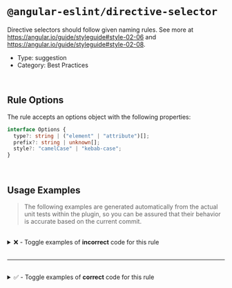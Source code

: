 <!--

  DO NOT EDIT.

  This markdown file was autogenerated using a mixture of the following files as the source of truth for its data:
  - ../../src/rules/directive-selector.ts
  - ../../tests/rules/directive-selector/cases.ts

  In order to update this file, it is therefore those files which need to be updated, as well as potentially the generator script:
  - ../../../../tools/scripts/generate-rule-docs.ts

-->

<br>

# `@angular-eslint/directive-selector`

Directive selectors should follow given naming rules. See more at https://angular.io/guide/styleguide#style-02-06 and https://angular.io/guide/styleguide#style-02-08.

- Type: suggestion
- Category: Best Practices

<br>

## Rule Options

The rule accepts an options object with the following properties:

```ts
interface Options {
  type?: string | ("element" | "attribute")[];
  prefix?: string | unknown[];
  style?: "camelCase" | "kebab-case";
}

```

<br>

## Usage Examples

> The following examples are generated automatically from the actual unit tests within the plugin, so you can be assured that their behavior is accurate based on the current commit.

<br>

<details>
<summary>❌ - Toggle examples of <strong>incorrect</strong> code for this rule</summary>

<br>

#### Custom Config

```json
{
  "rules": {
    "@angular-eslint/directive-selector": [
      "error",
      {
        "type": "element",
        "prefix": "bar",
        "style": "kebab-case"
      }
    ]
  }
}
```

<br>

#### ❌ Invalid Code

```ts
@Directive({
  selector: 'app-foo-bar'
            ~~~~~~~~~~~~~
})
class Test {}
```

<br>

---

<br>

#### Custom Config

```json
{
  "rules": {
    "@angular-eslint/directive-selector": [
      "error",
      {
        "type": "attribute",
        "prefix": [
          "cd",
          "ng"
        ],
        "style": "kebab-case"
      }
    ]
  }
}
```

<br>

#### ❌ Invalid Code

```ts
@Directive({
  selector: '[app-foo-bar]'
            ~~~~~~~~~~~~~~~
})
class Test {}
```

<br>

---

<br>

#### Custom Config

```json
{
  "rules": {
    "@angular-eslint/directive-selector": [
      "error",
      {
        "type": "element",
        "prefix": [
          "foo",
          "cd",
          "ng"
        ],
        "style": "kebab-case"
      }
    ]
  }
}
```

<br>

#### ❌ Invalid Code

```ts
@Directive({
  selector: 'app-foo-bar[baz].app'
            ~~~~~~~~~~~~~~~~~~~~~~
})
class Test {}
```

<br>

---

<br>

#### Custom Config

```json
{
  "rules": {
    "@angular-eslint/directive-selector": [
      "error",
      {
        "type": "attribute",
        "prefix": "app",
        "style": "camelCase"
      }
    ]
  }
}
```

<br>

#### ❌ Invalid Code

```ts
@Directive({
  selector: '[app-bar-foo]'
            ~~~~~~~~~~~~~~~
})
class Test {}
```

<br>

---

<br>

#### Custom Config

```json
{
  "rules": {
    "@angular-eslint/directive-selector": [
      "error",
      {
        "type": "element",
        "prefix": "app",
        "style": "kebab-case"
      }
    ]
  }
}
```

<br>

#### ❌ Invalid Code

```ts
@Directive({
  selector: 'appFooBar'
            ~~~~~~~~~~~
})
class Test {}
```

<br>

---

<br>

#### Custom Config

```json
{
  "rules": {
    "@angular-eslint/directive-selector": [
      "error",
      {
        "type": "element",
        "prefix": "app",
        "style": "kebab-case"
      }
    ]
  }
}
```

<br>

#### ❌ Invalid Code

```ts
@Directive({
  selector: 'app'
            ~~~~~
})
class Test {}
```

<br>

---

<br>

#### Custom Config

```json
{
  "rules": {
    "@angular-eslint/directive-selector": [
      "error",
      {
        "type": "attribute",
        "prefix": [
          "app",
          "ng"
        ],
        "style": "kebab-case"
      }
    ]
  }
}
```

<br>

#### ❌ Invalid Code

```ts
@Directive({
  selector: `app-foo-bar`
            ~~~~~~~~~~~~~
})
class Test {}
```

<br>

---

<br>

#### Custom Config

```json
{
  "rules": {
    "@angular-eslint/directive-selector": [
      "error",
      {
        "type": "element",
        "prefix": [
          "app",
          "ng"
        ],
        "style": "camelCase"
      }
    ]
  }
}
```

<br>

#### ❌ Invalid Code

```ts
@Directive({
  selector: '[appFooBar]'
            ~~~~~~~~~~~~~
})
class Test {}
```

</details>

<br>

---

<br>

<details>
<summary>✅ - Toggle examples of <strong>correct</strong> code for this rule</summary>

<br>

#### Custom Config

```json
{
  "rules": {
    "@angular-eslint/directive-selector": [
      "error",
      {
        "type": "element",
        "prefix": "app",
        "style": "kebab-case"
      }
    ]
  }
}
```

<br>

#### ✅ Valid Code

```ts
@Directive({
  selector: 'app-foo-bar'
})
class Test {}
```

<br>

---

<br>

#### Custom Config

```json
{
  "rules": {
    "@angular-eslint/directive-selector": [
      "error",
      {
        "type": "attribute",
        "prefix": [
          "app",
          "ng"
        ],
        "style": "kebab-case"
      }
    ]
  }
}
```

<br>

#### ✅ Valid Code

```ts
@Directive({
  selector: '[app-foo-bar]'
})
class Test {}
```

<br>

---

<br>

#### Custom Config

```json
{
  "rules": {
    "@angular-eslint/directive-selector": [
      "error",
      {
        "type": "element",
        "prefix": [
          "app",
          "cd",
          "ng"
        ],
        "style": "kebab-case"
      }
    ]
  }
}
```

<br>

#### ✅ Valid Code

```ts
@Directive({
  selector: 'app-foo-bar[baz].app'
})
class Test {}
```

<br>

---

<br>

#### Custom Config

```json
{
  "rules": {
    "@angular-eslint/directive-selector": [
      "error",
      {
        "type": "element",
        "prefix": [
          "app",
          "cd",
          "ngg"
        ],
        "style": "kebab-case"
      }
    ]
  }
}
```

<br>

#### ✅ Valid Code

```ts
@Directive({ selector: 'app-bar' }) class TestOne {}
@Directive({ selector: 'ngg-bar' }) class TestTwo {}
```

<br>

---

<br>

#### Custom Config

```json
{
  "rules": {
    "@angular-eslint/directive-selector": [
      "error",
      {
        "type": "element",
        "prefix": "app",
        "style": "camelCase"
      }
    ]
  }
}
```

<br>

#### ✅ Valid Code

```ts
@Directive({
  selector: 'appBarFoo'
})
class Test {}
```

<br>

---

<br>

#### Custom Config

```json
{
  "rules": {
    "@angular-eslint/directive-selector": [
      "error",
      {
        "type": "element",
        "prefix": "app1",
        "style": "kebab-case"
      }
    ]
  }
}
```

<br>

#### ✅ Valid Code

```ts
@Directive({
  selector: 'app1-foo-bar'
})
class Test {}
```

<br>

---

<br>

#### Custom Config

```json
{
  "rules": {
    "@angular-eslint/directive-selector": [
      "error",
      {
        "type": "element",
        "prefix": "app",
        "style": "kebab-case"
      }
    ]
  }
}
```

<br>

#### ✅ Valid Code

```ts
const selectorName = 'appFooBar';
@Directive({
  selector: selectorName
})
class Test {}
```

<br>

---

<br>

#### Custom Config

```json
{
  "rules": {
    "@angular-eslint/directive-selector": [
      "error",
      {
        "type": "attribute",
        "prefix": [
          "app",
          "ng"
        ],
        "style": "kebab-case"
      }
    ]
  }
}
```

<br>

#### ✅ Valid Code

```ts
@Directive({
  selector: \`[app-foo-bar]\`
})
class Test {}
```

<br>

---

<br>

#### Custom Config

```json
{
  "rules": {
    "@angular-eslint/directive-selector": [
      "error",
      {
        "type": "attribute",
        "prefix": [
          "app",
          "baz"
        ],
        "style": "kebab-case"
      }
    ]
  }
}
```

<br>

#### ✅ Valid Code

```ts
@Directive({
  selector: 'baz-[app-bar-foo][foe].bar'
})
class Test {}
```

<br>

---

<br>

#### Custom Config

```json
{
  "rules": {
    "@angular-eslint/directive-selector": [
      "error",
      {
        "type": "element",
        "prefix": [
          "app",
          "ng"
        ],
        "style": "kebab-case"
      }
    ]
  }
}
```

<br>

#### ✅ Valid Code

```ts
@Directive({
  selector: 'app-bar-foo[baz].bar'
})
class Test {}
```

<br>

---

<br>

#### Custom Config

```json
{
  "rules": {
    "@angular-eslint/directive-selector": [
      "error",
      {
        "type": [
          "element"
        ],
        "prefix": [
          "bar"
        ],
        "style": "kebab-case"
      }
    ]
  }
}
```

<br>

#### ✅ Valid Code

```ts
@Component({
  selector: 'app-foo-bar'
})
class Test {}
```

<br>

---

<br>

#### Custom Config

```json
{
  "rules": {
    "@angular-eslint/directive-selector": [
      "error",
      {
        "type": [
          "attribute"
        ],
        "prefix": [
          "app"
        ],
        "style": "kebab-case"
      }
    ]
  }
}
```

<br>

#### ✅ Valid Code

```ts
@Directive({
  selector: \`
    [app-foo-bar]
  \`
})
class Test {}
```

<br>

---

<br>

#### Custom Config

```json
{
  "rules": {
    "@angular-eslint/directive-selector": [
      "error",
      {
        "type": [
          "attribute"
        ],
        "prefix": [
          "app"
        ],
        "style": "kebab-case"
      }
    ]
  }
}
```

<br>

#### ✅ Valid Code

```ts
@Directive({
  selector: \`
    [app-foo-bar],
    [app-bar-foo]
  \`
})
class Test {}
```

<br>

---

<br>

#### Custom Config

```json
{
  "rules": {
    "@angular-eslint/directive-selector": [
      "error",
      {
        "type": [
          "attribute"
        ],
        "prefix": [
          "app"
        ],
        "style": "kebab-case"
      }
    ]
  }
}
```

<br>

#### ✅ Valid Code

```ts
@Directive({
  selector: 'button[app-foo-bar]'
})
class Test {}
```

</details>

<br>
